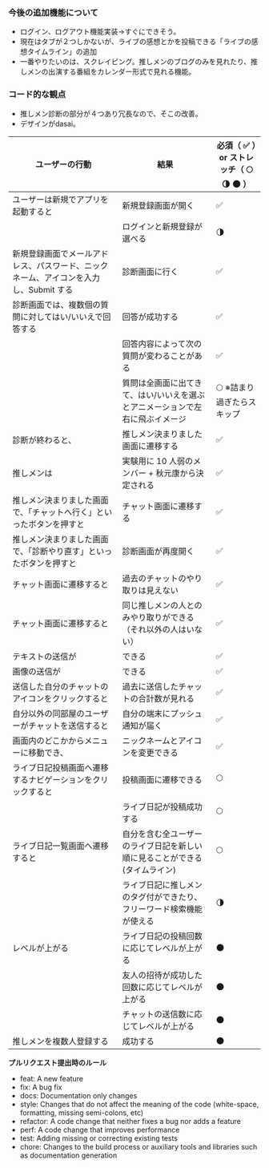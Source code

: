 ### 今後の追加機能について
- ログイン、ログアウト機能実装→すぐにできそう。
- 現在はタブが２つしかないが、ライブの感想とかを投稿できる「ライブの感想タイムライン」の追加
- 一番やりたいのは、スクレイピング。推しメンのブログのみを見れたり、推しメンの出演する番組をカレンダー形式で見れる機能。

### コード的な観点
- 推しメン診断の部分が４つあり冗長なので、そこの改善。
- デザインがdasai。

| ユーザーの行動                                                                        | 結果                                                                          | 必須（ :white_check_mark: ）or ストレッチ（ :full_moon: :last_quarter_moon: :new_moon: ） |
| ------------------------------------------------------------------------------------- | ----------------------------------------------------------------------------- | ----------------------------------------------------------------------------------------- |
| ユーザーは新規でアプリを起動すると                                                    | 新規登録画面が開く                                                            | :white_check_mark:                                                                        |
|                                                                                       | ログインと新規登録が選べる                                                    | :last_quarter_moon:                                                                       |
| 新規登録画面でメールアドレス、パスワード、ニックネーム、アイコンを入力し、Submit する | 診断画面に行く                                                                | :white_check_mark:                                                                        |
| 診断画面では、複数個の質問に対してはい/いいえで回答する                               | 回答が成功する                                                                | :white_check_mark:                                                                        |
|                                                                                       | 回答内容によって次の質問が変わることがある                                    | :white_check_mark:                                                                        |
|                                                                                       | 質問は全画面に出てきて、はい/いいえを選ぶとアニメーションで左右に飛ぶイメージ | :full_moon: ※詰まり過ぎたらスキップ                                                       |
| 診断が終わると、                                                                      | 推しメン決まりました画面に遷移する                                            | :white_check_mark:                                                                        |
| 推しメンは                                                                            | 実験用に 10 人弱のメンバー + 秋元康から決定される                             | :white_check_mark:                                                                        |
| 推しメン決まりました画面で、「チャットへ行く」といったボタンを押すと                  | チャット画面に遷移する                                                        | :white_check_mark:                                                                        |
| 推しメン決まりました画面で、「診断やり直す」といったボタンを押すと                    | 診断画面が再度開く                                                            | :white_check_mark:                                                                        |
| チャット画面に遷移すると                                                              | 過去のチャットのやり取りは見えない                                            | :white_check_mark:                                                                        |
| チャット画面に遷移すると                                                              | 同じ推しメンの人とのみやり取りができる（それ以外の人はいない）                | :white_check_mark:                                                                        |
| テキストの送信が                                                                      | できる                                                                        | :white_check_mark:                                                                        |
| 画像の送信が                                                                          | できる                                                                        | :white_check_mark:                                                                        |
| 送信した自分のチャットのアイコンをクリックすると                                      | 過去に送信したチャットの合計数が見れる                                        | :white_check_mark:                                                                        |
| 自分以外の同部屋のユーザーがチャットを送信すると                                      | 自分の端末にプッシュ通知が届く                                                | :white_check_mark:                                                                        |
| 画面内のどこかからメニューに移動でき、                                                | ニックネームとアイコンを変更できる                                            | :white_check_mark:                                                                        |
| ライブ日記投稿画面へ遷移するナビゲーションをクリックすると                            | 投稿画面に遷移できる                                                          | :full_moon:                                                                               |
|                                                                                       | ライブ日記が投稿成功する                                                      | :full_moon:                                                                               |
| ライブ日記一覧画面へ遷移すると                                                        | 自分を含む全ユーザーのライブ日記を新しい順に見ることができる(タイムライン)    | :full_moon:                                                                               |
|                                                                                       | ライブ日記に推しメンのタグ付ができたり、フリーワード検索機能が使える          | :last_quarter_moon:                                                                       |
| レベルが上がる                                                                        | ライブ日記の投稿回数に応じてレベルが上がる                                    | :new_moon:                                                                                |
|                                                                                       | 友人の招待が成功した回数に応じてレベルが上がる                                | :new_moon:                                                                                |
|                                                                                       | チャットの送信数に応じてレベルが上がる                                        | :new_moon:                                                                                |
| 推しメンを複数人登録する                                                              | 成功する                                                                      | :new_moon:                                                                                |

**プルリクエスト提出時のルール**
- feat: A new feature
- fix: A bug fix
- docs: Documentation only changes
- style: Changes that do not affect the meaning of the code (white-space, formatting, missing semi-colons, etc)
- refactor: A code change that neither fixes a bug nor adds a feature
- perf: A code change that improves performance
- test: Adding missing or correcting existing tests
- chore: Changes to the build process or auxiliary tools and libraries such as documentation generation
